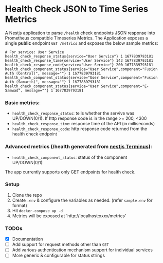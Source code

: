 # Health Check JSON to Time Series Metrics
A Nestjs application to parse `/health` check endpoints JSON response into Prometheus compatible Timeseries Metrics. The Application exposes a single **public** endpoint `GET /metrics` and exposes the below sample metrics:

```
# For service: User Service
health_check_response_status{service="User Service"} 1 1677839793181
health_check_response_time{service="User Service"} 143 1677839793181
health_check_response_code{service="User Service"} 200 1677839793181
health_check_component_status{service="User Service",component="Fusion Auth (Central)", message=""} 1 1677839793181
health_check_component_status{service="User Service",component="Fusion Auth (Samarth)", message=""} 1 1677839793181
health_check_component_status{service="User Service",component="E-Samwad", message=""} 1 1677839793181
```

### Basic metrics:
- `health_check_response_status`: tells whether the servive was UP/DOWN(0/1). If http response code is in the range >= 200, <300
- `health_check_response_time`: response time of the API (in milliseconds)
- `health_check_response_code`: http response code returned from the health check endpoint

### Advanced metrics (/health generated from [nestjs Terminus](https://docs.nestjs.com/recipes/terminus)):
- `health_check_component_status`: status of the component UP/DOWN(0/1)

The app currently supports only GET endpoints for health check.

### Setup
1. Clone the repo
2. Create `.env` & configure the variables as needed. (refer `sample.env` for format)
3. Hit `docker-compose up -d`
4. Metrics will be exposed at 'http://localhost:xxxx/metrics'

### TODOs

- [x] Documentation
- [ ] Add support for request methods other than `GET`
- [ ] Add various authentication mechanism support for individual services
- [ ] More generic & configurable for status strings
